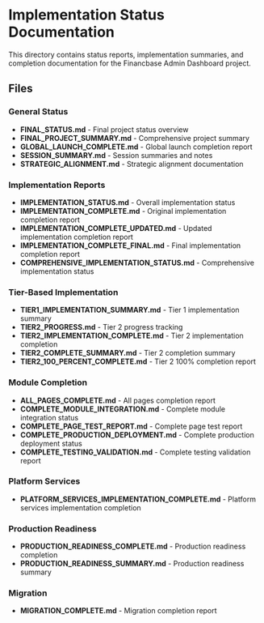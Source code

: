 # Implementation Status Documentation

This directory contains status reports, implementation summaries, and completion documentation for the Financbase Admin Dashboard project.

## Files

### General Status
- **FINAL_STATUS.md** - Final project status overview
- **FINAL_PROJECT_SUMMARY.md** - Comprehensive project summary
- **GLOBAL_LAUNCH_COMPLETE.md** - Global launch completion report
- **SESSION_SUMMARY.md** - Session summaries and notes
- **STRATEGIC_ALIGNMENT.md** - Strategic alignment documentation

### Implementation Reports
- **IMPLEMENTATION_STATUS.md** - Overall implementation status
- **IMPLEMENTATION_COMPLETE.md** - Original implementation completion report
- **IMPLEMENTATION_COMPLETE_UPDATED.md** - Updated implementation completion report
- **IMPLEMENTATION_COMPLETE_FINAL.md** - Final implementation completion report
- **COMPREHENSIVE_IMPLEMENTATION_STATUS.md** - Comprehensive implementation status

### Tier-Based Implementation
- **TIER1_IMPLEMENTATION_SUMMARY.md** - Tier 1 implementation summary
- **TIER2_PROGRESS.md** - Tier 2 progress tracking
- **TIER2_IMPLEMENTATION_COMPLETE.md** - Tier 2 implementation completion
- **TIER2_COMPLETE_SUMMARY.md** - Tier 2 completion summary
- **TIER2_100_PERCENT_COMPLETE.md** - Tier 2 100% completion report

### Module Completion
- **ALL_PAGES_COMPLETE.md** - All pages completion report
- **COMPLETE_MODULE_INTEGRATION.md** - Complete module integration status
- **COMPLETE_PAGE_TEST_REPORT.md** - Complete page test report
- **COMPLETE_PRODUCTION_DEPLOYMENT.md** - Complete production deployment status
- **COMPLETE_TESTING_VALIDATION.md** - Complete testing validation report

### Platform Services
- **PLATFORM_SERVICES_IMPLEMENTATION_COMPLETE.md** - Platform services implementation completion

### Production Readiness
- **PRODUCTION_READINESS_COMPLETE.md** - Production readiness completion
- **PRODUCTION_READINESS_SUMMARY.md** - Production readiness summary

### Migration
- **MIGRATION_COMPLETE.md** - Migration completion report

